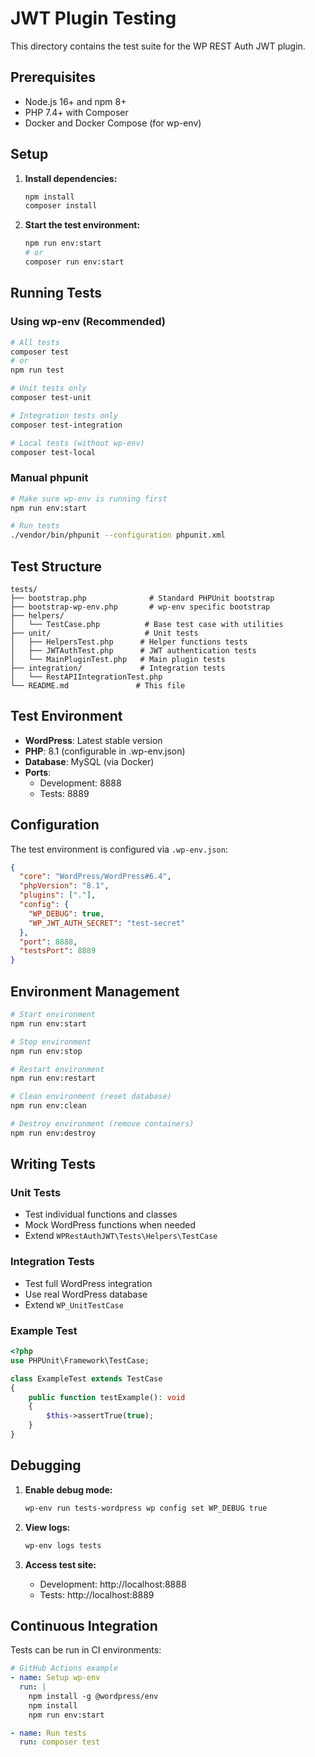 # JWT Plugin Testing

This directory contains the test suite for the WP REST Auth JWT plugin.

## Prerequisites

- Node.js 16+ and npm 8+
- PHP 7.4+ with Composer
- Docker and Docker Compose (for wp-env)

## Setup

1. **Install dependencies:**
   ```bash
   npm install
   composer install
   ```

2. **Start the test environment:**
   ```bash
   npm run env:start
   # or
   composer run env:start
   ```

## Running Tests

### Using wp-env (Recommended)
```bash
# All tests
composer test
# or
npm run test

# Unit tests only
composer test-unit

# Integration tests only
composer test-integration

# Local tests (without wp-env)
composer test-local
```

### Manual phpunit
```bash
# Make sure wp-env is running first
npm run env:start

# Run tests
./vendor/bin/phpunit --configuration phpunit.xml
```

## Test Structure

```
tests/
├── bootstrap.php              # Standard PHPUnit bootstrap
├── bootstrap-wp-env.php       # wp-env specific bootstrap
├── helpers/
│   └── TestCase.php          # Base test case with utilities
├── unit/                     # Unit tests
│   ├── HelpersTest.php      # Helper functions tests
│   ├── JWTAuthTest.php      # JWT authentication tests
│   └── MainPluginTest.php   # Main plugin tests
├── integration/             # Integration tests
│   └── RestAPIIntegrationTest.php
└── README.md               # This file
```

## Test Environment

- **WordPress**: Latest stable version
- **PHP**: 8.1 (configurable in .wp-env.json)
- **Database**: MySQL (via Docker)
- **Ports**:
  - Development: 8888
  - Tests: 8889

## Configuration

The test environment is configured via `.wp-env.json`:

```json
{
  "core": "WordPress/WordPress#6.4",
  "phpVersion": "8.1",
  "plugins": ["."],
  "config": {
    "WP_DEBUG": true,
    "WP_JWT_AUTH_SECRET": "test-secret"
  },
  "port": 8888,
  "testsPort": 8889
}
```

## Environment Management

```bash
# Start environment
npm run env:start

# Stop environment
npm run env:stop

# Restart environment
npm run env:restart

# Clean environment (reset database)
npm run env:clean

# Destroy environment (remove containers)
npm run env:destroy
```

## Writing Tests

### Unit Tests
- Test individual functions and classes
- Mock WordPress functions when needed
- Extend `WPRestAuthJWT\Tests\Helpers\TestCase`

### Integration Tests
- Test full WordPress integration
- Use real WordPress database
- Extend `WP_UnitTestCase`

### Example Test
```php
<?php
use PHPUnit\Framework\TestCase;

class ExampleTest extends TestCase
{
    public function testExample(): void
    {
        $this->assertTrue(true);
    }
}
```

## Debugging

1. **Enable debug mode:**
   ```bash
   wp-env run tests-wordpress wp config set WP_DEBUG true
   ```

2. **View logs:**
   ```bash
   wp-env logs tests
   ```

3. **Access test site:**
   - Development: http://localhost:8888
   - Tests: http://localhost:8889

## Continuous Integration

Tests can be run in CI environments:

```yaml
# GitHub Actions example
- name: Setup wp-env
  run: |
    npm install -g @wordpress/env
    npm install
    npm run env:start

- name: Run tests
  run: composer test
```